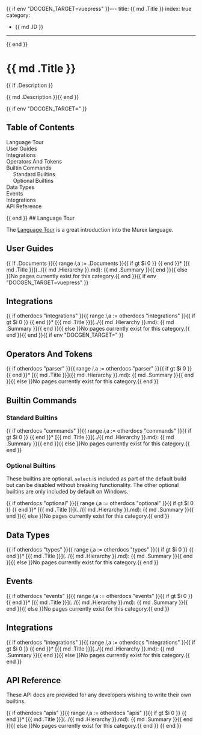 {{ if env "DOCGEN_TARGET=vuepress" }}---
title: {{ md .Title }}
index: true
category:
  - {{ md .ID }}
---

{{ end }}<h1>{{ md .Title }}</h1>{{ if .Description }}

{{ md .Description }}{{ end }}

{{ if env "DOCGEN_TARGET=" }}<h2>Table of Contents</h2>

<div id="toc">

- [Language Tour](#language-tour)
- [User Guides](#user-guides)
- [Integrations](#integrations)
- [Operators And Tokens](#operators-and-tokens)
- [Builtin Commands](#builtin-commands)
  - [Standard Builtins](#standard-builtins)
  - [Optional Builtins](#optional-builtins)
- [Data Types](#data-types)
- [Events](#events)
- [Integrations](#integrations-1)
- [API Reference](#api-reference)

</div>
{{ end }}
## Language Tour

The [Language Tour](/tour.md) is a great introduction into the Murex language.

## User Guides

{{ if .Documents }}{{ range $i,$a := .Documents }}{{ if gt $i 0 }}
{{ end }}* [{{ md .Title }}](../{{ md .Hierarchy }}.md):
  {{ md .Summary }}{{ end }}{{ else }}No pages currently exist for this category.{{ end }}{{ if env "DOCGEN_TARGET=vuepress" }}
  
## Integrations

{{ if otherdocs "integrations" }}{{ range $i,$a := otherdocs "integrations" }}{{ if gt $i 0 }}
{{ end }}* [{{ md .Title }}](../{{ md .Hierarchy }}.md):
  {{ md .Summary }}{{ end }}{{ else }}No pages currently exist for this category.{{ end }}{{ end }}{{ if env "DOCGEN_TARGET=" }}

## Operators And Tokens

{{ if otherdocs "parser" }}{{ range $i,$a := otherdocs "parser" }}{{ if gt $i 0 }}
{{ end }}* [{{ md .Title }}]({{ md .Hierarchy }}.md):
  {{ md .Summary }}{{ end }}{{ else }}No pages currently exist for this category.{{ end }}

## Builtin Commands

### Standard Builtins

{{ if otherdocs "commands" }}{{ range $i,$a := otherdocs "commands" }}{{ if gt $i 0 }}
{{ end }}* [{{ md .Title }}](../{{ md .Hierarchy }}.md):
  {{ md .Summary }}{{ end }}{{ else }}No pages currently exist for this category.{{ end }}

### Optional Builtins

These builtins are optional. `select` is included as part of the default build
but can be disabled without breaking functionality. The other optional builtins
are only included by default on Windows.

{{ if otherdocs "optional" }}{{ range $i,$a := otherdocs "optional" }}{{ if gt $i 0 }}
{{ end }}* [{{ md .Title }}](../{{ md .Hierarchy }}.md):
  {{ md .Summary }}{{ end }}{{ else }}No pages currently exist for this category.{{ end }}

## Data Types

{{ if otherdocs "types" }}{{ range $i,$a := otherdocs "types" }}{{ if gt $i 0 }}
{{ end }}* [{{ md .Title }}](../{{ md .Hierarchy }}.md):
  {{ md .Summary }}{{ end }}{{ else }}No pages currently exist for this category.{{ end }}

## Events

{{ if otherdocs "events" }}{{ range $i,$a := otherdocs "events" }}{{ if gt $i 0 }}
{{ end }}* [{{ md .Title }}](../{{ md .Hierarchy }}.md):
  {{ md .Summary }}{{ end }}{{ else }}No pages currently exist for this category.{{ end }}

## Integrations

{{ if otherdocs "integrations" }}{{ range $i,$a := otherdocs "integrations" }}{{ if gt $i 0 }}
{{ end }}* [{{ md .Title }}](../{{ md .Hierarchy }}.md):
  {{ md .Summary }}{{ end }}{{ else }}No pages currently exist for this category.{{ end }}

## API Reference

These API docs are provided for any developers wishing to write their own builtins.

{{ if otherdocs "apis" }}{{ range $i,$a := otherdocs "apis" }}{{ if gt $i 0 }}
{{ end }}* [{{ md .Title }}](../{{ md .Hierarchy }}.md):
  {{ md .Summary }}{{ end }}{{ else }}No pages currently exist for this category.{{ end }}
{{ end }}